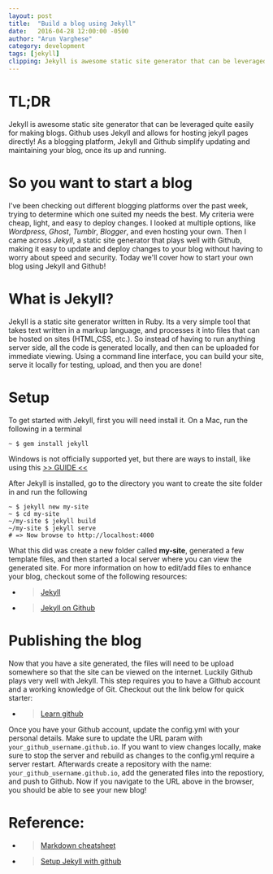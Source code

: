 ```yaml
---
layout: post
title:  "Build a blog using Jekyll"
date:   2016-04-28 12:00:00 -0500
author: "Arun Varghese"
category: development
tags: [jekyll]
clipping: Jekyll is awesome static site generator that can be leveraged quite easily for making blogs. Github uses Jekyll and allows for hosting jekyll pages directly! As a blogging platform, Jekyll and Github simplify updating and maintaining your blog, once its up and running...
---
```


# TL;DR 
Jekyll is awesome static site generator that can be leveraged quite easily for making blogs. Github uses Jekyll and allows for hosting jekyll pages directly! As a blogging platform, Jekyll and Github simplify updating and maintaining your blog, once its up and running.

# So you want to start a blog
I've been checking out different blogging platforms over the past week, trying to determine which one suited my needs the best. My criteria were cheap, light, and easy to deploy changes. I looked at multiple options, like *Wordpress*, *Ghost*, *Tumblr*, *Blogger*, and even hosting your own. Then I came across *Jekyll*, a static site generator that plays well with Github, making it easy to update and deploy changes to your blog without having to worry about speed and security. Today we'll cover how to start your own blog using Jekyll and Github!

# What is Jekyll?
Jekyll is a static site generator written in Ruby. Its a very simple tool that takes text written in a markup language, and processes it into files that can be hosted on sites (HTML,CSS, etc.). So instead of having to run anything server side, all the code is generated locally, and then can be uploaded for immediate viewing. Using a command line interface, you can build your site, serve it locally for testing, upload, and then you are done!

# Setup
To get started with Jekyll, first you will need install it. On a Mac, run the following in a terminal

`~ $ gem install jekyll`

Windows is not officially supported yet, but there are ways to install, like using this [>> GUIDE <<](http://jekyllrb.com/docs/windows/)
 
After Jekyll is installed, go to the directory you want to create the site folder in and run the following

```
~ $ jekyll new my-site
~ $ cd my-site
~/my-site $ jekyll build
~/my-site $ jekyll serve
# => Now browse to http://localhost:4000
```

What this did was create a new folder called **my-site**, generated a few template files, and then started a local server where you can view the generated site. For more information on how to edit/add files to enhance your blog, checkout some of the following resources:

+ >[Jekyll](http://jekyllrb.com/)
+ >[Jekyll on Github](https://github.com/jekyll/jekyll)

# Publishing the blog
Now that you have a site generated, the files will need to be upload somewhere so that the site can be viewed on the internet. Luckily Github plays very well with Jekyll. This step requires you to have a Github account and a working knowledge of Git. Checkout out the link below for quick starter:

+ >[Learn github](https://try.github.io/)

Once you have your Github account, update the config.yml with your personal details. Make sure to update the URL param with `your_github_username.github.io`. If you want to view changes locally, make sure to stop the server and rebuild as changes to the config.yml require a server restart. Afterwards create a repository with the name: `your_github_username.github.io`, add the generated files into the repostiory, and push to Github. Now if you navigate to the URL above in the browser, you should be able to see your new blog!    

# Reference:

+ >[Markdown cheatsheet](https://github.com/adam-p/markdown-here/wiki/Markdown-Cheatsheet)
+ >[Setup Jekyll with github](http://www.sitepoint.com/set-jekyll-blog-5-minutes-poole/)
